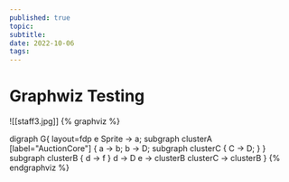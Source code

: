 ```yaml
---
published: true
topic:
subtitle: 
date: 2022-10-06
tags: 
---
```


# Graphwiz Testing
![[staff3.jpg]]
{% graphviz %}

digraph G{
layout=fdp
  e
  Sprite -> a;
  subgraph clusterA [label="AuctionCore"] {
    a -> b;
    b -> D;
    subgraph clusterC {
      C -> D;
    }
  }
  subgraph clusterB {
    d -> f
  }
  d -> D
  e -> clusterB
  clusterC -> clusterB
}
{% endgraphviz %}
